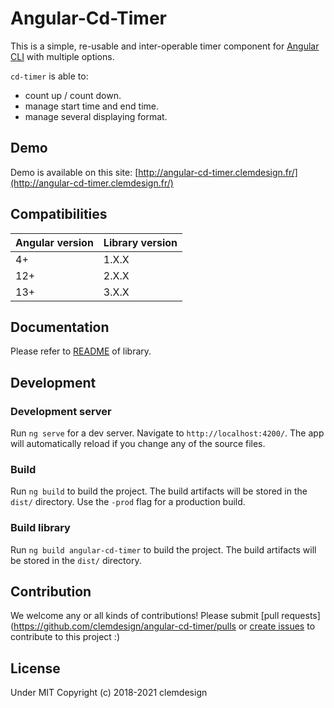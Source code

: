 # Angular-Cd-Timer

This is a simple, re-usable and inter-operable timer component for [Angular CLI](https://github.com/angular/angular-cli) with multiple options.

`cd-timer` is able to:
- count up / count down.
- manage start time and end time.
- manage several displaying format.

## Demo

Demo is available on this site: [http://angular-cd-timer.clemdesign.fr/](http://angular-cd-timer.clemdesign.fr/)

## Compatibilities

| Angular version | Library version |
|-----------------|-----------------|
| 4+              | 1.X.X           |
| 12+             | 2.X.X           |
| 13+             | 3.X.X           |

## Documentation

Please refer to [README](projects/angular-cd-timer/README.md) of library.

## Development

### Development server

Run `ng serve` for a dev server. Navigate to `http://localhost:4200/`. The app will automatically reload if you change any of the source files.

### Build

Run `ng build` to build the project. The build artifacts will be stored in the `dist/` directory. Use the `-prod` flag for a production build.

### Build library

Run `ng build angular-cd-timer` to build the project. The build artifacts will be stored in the `dist/` directory.

## Contribution

We welcome any or all kinds of contributions! 
Please submit [pull requests](https://github.com/clemdesign/angular-cd-timer/pulls or 
[create issues](https://github.com/clemdesign/angular-cd-timer/issues) to contribute to this project :)

## License

Under MIT
Copyright (c) 2018-2021 clemdesign
